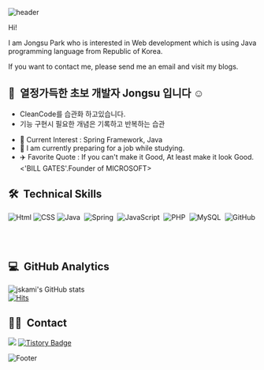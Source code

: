 ![header](https://capsule-render.vercel.app/api?type=Waving&color=timeGradient&height=250&section=header&text=Creative_Thinking🌠&animation=blink&fontSize=50&fontAlign=75&fontAlignY=40)
  

Hi!

I am Jongsu Park who is interested in Web development which is using Java programming language from Republic of Korea.

If you want to contact me, please send me an email and visit my blogs.

## 👋 &nbsp;열정가득한 초보 개발자 Jongsu 입니다 ☺️
- CleanCode를 습관화 하고있습니다.
- 기능 구현시 필요한 개념은 기록하고 반복하는 습관
<!-- - 2번의 삽질은 없다. 똑같은 문제로 헤매지 않도록 기록을 통해 경험 가득한 저만의 도서관을 만들고 있습니다. →  [![Tech Blog Badge](http://img.shields.io/badge/-Tech%20blog-black?style=flat-square&logo=github&link=https://sowon-dev.github.io/)](https://sowon-dev.github.io/) -->
- 🌱 Current Interest : Spring Framework, Java<br/>
- 🔭 I am currently preparing for a job while studying.<br/>
- ✈️ Favorite Quote : If you can't make it Good, At least make it look Good. <'BILL GATES'.Founder of MICROSOFT> <br/>


## 🛠 &nbsp;Technical Skills
![Html](https://img.shields.io/badge/html-E34F26?style=flat&logo=html5&logoColor=white)
![CSS](https://img.shields.io/badge/css-1572B6?style=flat&logo=css3&logoColor=white)
![Java](https://img.shields.io/badge/Java-007396?style=flat&logo=java&logoColor=white)&nbsp;
![Spring](https://img.shields.io/badge/Spring-6DB33F?style=flat&logo=Spring&logoColor=white)&nbsp;
![JavaScript](https://img.shields.io/badge/JavaScript-F7DF1E?style=flat&logo=JavaScript&logoColor=black)&nbsp;
![PHP](https://img.shields.io/badge/PHP-777BB4?style=flat&logo=PHP&logoColor=white)&nbsp;
![MySQL](https://img.shields.io/badge/MySQL-4479A1?style=flat&logo=MySQL&logoColor=white)&nbsp;
![GitHub](https://img.shields.io/badge/-GitHub-05122A?style=flat&logo=github)&nbsp;
<!-- ![React](https://img.shields.io/badge/React-34d2eb?style=flat&logo=react&logoColor=white)&nbsp; -->
<!-- ![MariaDB](https://img.shields.io/badge/MariaDB-003545?style=flat&logo=MariaDB&logoColor=white)&nbsp; -->
<!-- ![Git](https://img.shields.io/badge/Git-f05032?style=flat&logo=Git&logoColor=white)&nbsp; -->
<br/>


## 💻 &nbsp;GitHub Analytics
![jskami's GitHub stats](https://github-readme-stats.vercel.app/api?username=jskami&show_icons=true&theme=algolia)
<br/>
[![Hits](https://hits.seeyoufarm.com/api/count/incr/badge.svg?url=https%3A%2F%2Fgithub.com%2Fjskami%2Fhit-counter&count_bg=%23EF7E7E&title_bg=%23555555&icon=&icon_color=%23E7E7E7&title=hits&edge_flat=false)](https://hits.seeyoufarm.com)


## 🤝🏻 &nbsp;Contact
<a href="mailto:jskami01@gmail.com"><img src="https://img.shields.io/badge/Gmail-D14836?style=flat&logo=Gmail&logoColor=white"/></a>
[![Tistory Badge](https://img.shields.io/badge/Tech%20Blog-FF4747?style=flat&logoColor=white)](https://jskami.tistory.com/)
<!-- [![Tech Blog Badge](http://img.shields.io/badge/-Tech%20blog-black?style=flat-square&logo=github&link=https://sowon-dev.github.io/)](https://sowon-dev.github.io/) -->


<!--
[![Top Langs](https://github-readme-stats.vercel.app/api/top-langs/?username=sowon-dev&layout=compact&theme=algolia)](https://github.com/anuraghazra/github-readme-stats)
-->
![Footer](https://capsule-render.vercel.app/api?type=waving&color=auto&height=200&section=footer)
